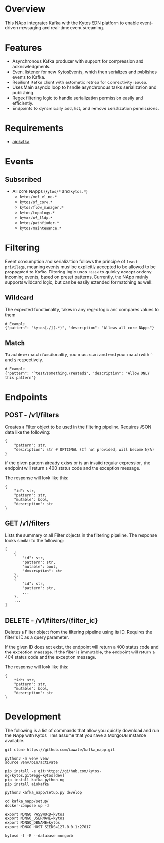 ﻿# Overview

This NApp integrates Kafka with the Kytos SDN platform to enable event-driven messaging and real-time event streaming.

# Features

- Asynchronous Kafka producer with support for compression and acknowledgments.
- Event listener for new KytosEvents, which then serializes and publishes events to Kafka.
- Resilient Kafka client with automatic retries for connectivity issues.
- Uses Main asyncio loop to handle asynchronous tasks serialization and publishing.
- Regex filtering logic to handle serialization permission easily and efficiently.
- Endpoints to dynamically add, list, and remove serialization permissions.

# Requirements

- [aiokafka](https://aiokafka.readthedocs.io/en/stable/)

# Events

## Subscribed

- All core NApps (`kytos/*` and `kytos.*`)
    - `kytos/mef_eline.*`
    - `kytos/of_core.*`
    - `kytos/flow_manager.*`
    - `kytos/topology.*`
    - `kytos/of_lldp.*`
    - `kytos/pathfinder.*`
    - `kytos/maintenance.*`

# Filtering

Event consumption and serialization follows the principle of `least privilege`, meaning events must be explicitly accepted to be allowed to be propagated to Kafka. Filtering logic uses `regex` to quickly accept or deny incoming events, based on preset patterns. Currently, the NApp mainly supports wildcard logic, but can be easily extended for matching as well:

## Wildcard

The expected functionality, takes in any regex logic and compares values to them

```
# Example
{"pattern": "kytos[./](.*)", "description": "Allows all core NApps"}
```

## Match

To achieve match functionality, you must start and end your match with `^` and `$` respectively.

```
# Example
{"pattern": "^test/something.created$", "description": "Allow ONLY this pattern"}
```

# Endpoints

## POST - /v1/filters

Creates a Filter object to be used in the filtering pipeline. Requires JSON data like the following:

```
{
    "pattern": str,
    "description": str # OPTIONAL (If not provided, will become N/A) 
}
```

If the given pattern already exists or is an invalid regular expression, the endpoint will return a 400 status code and the exception message.

The response will look like this:

```
{
    "id": str,
    "pattern": str,
    "mutable": bool,
    "description": str
}
```

## GET /v1/filters

Lists the summary of all Filter objects in the filtering pipeline. The response looks similar to the following:

```
[
    {
        "id": str,
        "pattern": str,
        "mutable": bool,
        "description": str
    },
    {
        "id": str,
        "pattern": str,
        ...
    },
    ...
]
```

## DELETE - /v1/filters/{filter_id}

Deletes a Filter object from the filtering pipeline using its ID. Requires the filter's ID as a query parameter.

If the given ID does not exist, the endpoint will return a 400 status code and the exception message. If the filter is immutable, the endpoint will return a 404 status code and the exception message.

The response will look like this:

```
{
    "id": str,
    "pattern": str,
    "mutable": bool,
    "description": str
}
```

# Development

The following is a list of commands that allow you quickly download and run the NApp with Kytos. This assume that you have a MongoDB instance available.


```
git clone https://github.com/Auwate/kafka_napp.git

python3 -m venv venv
source venv/bin/activate

pip install -e git+https://github.com/kytos-ng/kytos.git#egg=kytos[dev]
pip install kafka-python-ng
pip install aiokafka

python3 kafka_napp/setup.py develop

cd kafka_napp/setup/
docker-compose up -d

export MONGO_PASSWORD=kytos
export MONGO_USERNAME=kytos
export MONGO_DBNAME=kytos
export MONGO_HOST_SEEDS=127.0.0.1:27017

kytosd -f -E --database mongodb
```
